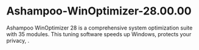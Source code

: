 # Ashampoo-WinOptimizer-28.00.00
Ashampoo WinOptimizer 28 is a comprehensive system optimization suite with 35 modules. This tuning software speeds up Windows, protects your privacy, .
